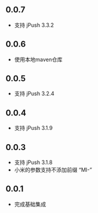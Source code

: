 ## 0.0.7

* 支持 jPush 3.3.2

## 0.0.6

* 使用本地maven仓库

## 0.0.5

* 支持 jPush 3.2.4

## 0.0.4

* 支持 jPush 3.1.9

## 0.0.3

* 支持 jPush 3.1.8
* 小米的参数支持不添加前缀 “MI-”

## 0.0.1

* 完成基础集成
